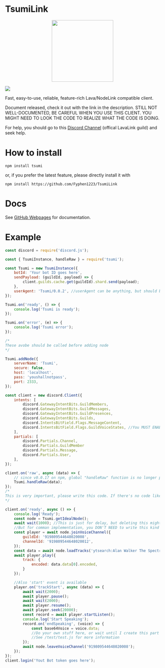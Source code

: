 # TsumiLink

<p align="center">
  <img src="https://github.com/Fyphen1223/TsumiLink/assets/89511960/c83a406f-8f7d-4868-ab05-0efaece58620" width="200px" height="200px" />
</p>

<a href="https://hits.seeyoufarm.com"><img src="https://hits.seeyoufarm.com/api/count/incr/badge.svg?url=https%3A%2F%2Fgithub.com%2FFyphen1223%2FTsumiLink&count_bg=%2379C83D&title_bg=%23555555&icon=&icon_color=%23E7E7E7&title=hits&edge_flat=false"/></a>

Fast, easy-to-use, reliable, feature-rich Lava/NodeLink compatible client.

Document released, check it out with the link in the description. STILL NOT WELL-DOCUMENTED, BE CAREFUL WHEN YOU USE THIS CLIENT. YOU MIGHT NEED TO LOOK THE CODE TO REALIZE WHAT THE CODE IS DOING.

For help, you should go to this [Discord Channel](https://discord.gg/wvKAHxgdVb) (offical LavaLink guild) and seek help.

# How to install

```
npm install tsumi
```

or, if you prefer the latest feature, please directly install it with

```
npm install https://github.com/Fyphen1223/TsumiLink
```

# Docs

See [GitHub Webpages](https://fyphen1223.github.io/TsumiLink/) for documentation.

# Example

```js
const discord = require('discord.js');

const { TsumiInstance, handleRaw } = require('tsumi');

const Tsumi = new TsumiInstance({
	botId: 'Your bot ID goes here',
	sendPayload: (guildId, payload) => {
		client.guilds.cache.get(guildId).shard.send(payload);
	},
	userAgent: 'Tsumi/0.0.2', //userAgent can be anything, but should be in this format: CLIENTNAME/VERSION
});

Tsumi.on('ready', () => {
	console.log('Tsumi is ready');
});

Tsumi.on('error', (e) => {
	console.log('Tsumi error');
});

/*
These avobe should be called before adding node
*/

Tsumi.addNode({
	serverName: 'Tsumi',
	secure: false,
	host: 'localhost',
	pass: 'youshallnotpass',
	port: 2333,
});

const client = new discord.Client({
	intents: [
		discord.GatewayIntentBits.GuildMembers,
		discord.GatewayIntentBits.GuildMessages,
		discord.GatewayIntentBits.GuildPresences,
		discord.GatewayIntentBits.Guilds,
		discord.IntentsBitField.Flags.MessageContent,
		discord.IntentsBitField.Flags.GuildVoiceStates, //You MUST ENABLE this
	],
	partials: [
		discord.Partials.Channel,
		discord.Partials.GuildMember
		discord.Partials.Message,
		discord.Partials.User,
	],
});

client.on('raw', async (data) => {
	// since v0.0.17 on npm, global "handleRaw" function is no longer provided. Use TsumiInstance.handleRaw instead.
	Tsumi.handleRaw(data);
});
/*
This is very important, please write this code. If there's no code like this above, the entire Tsumi won't work at all!
*/

client.on('ready', async () => {
	console.log('Ready');
	const node = Tsumi.getIdealNode();
	await wait(1000); //This is just for delay, but deleting this might let Tsumi to send request too early to the server so I do not recommend deleting this line.
	//But for comman implementation, you DON'T NEED to write this kind of dumb code
	const player = await node.joinVoiceChannel({
		guildId: '919809544648020008',
		channelId: '919809544648020012',
	});
	const data = await node.loadTracks('ytsearch:Alan Walker The Spectre');
	await player.play({
		track: {
			encoded: data.data[0].encoded,
		}
	});

	//Also 'start' event is available
	player.on('trackStart', async (data) => {
		await wait(2000);
		await player.pause();
		await wait(2000);
		await player.resume();
		await player.seek(20000);
		const record = await player.startListen();
		console.log('Start Speaking');
		record.on('endSpeaking', (voice) => {
			const base64Voice = voice.data;
			//Do your own stuff here, or wait until I create this part of code
			//See /test/test.js for more information
		});
		await node.leaveVoiceChannel('919809544648020008');
	});
});
client.login('Yout Bot token goes here');
```
